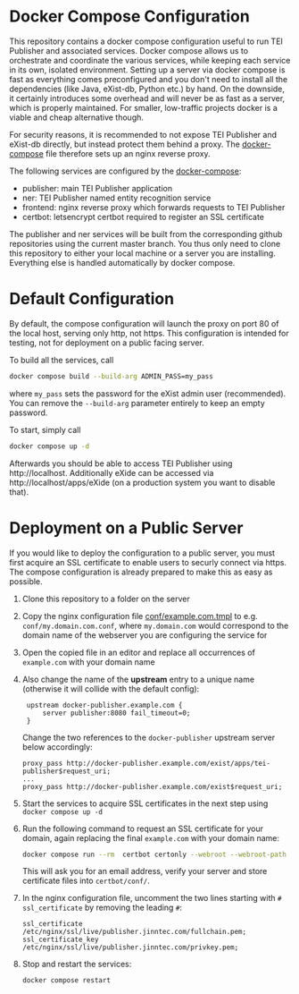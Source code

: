 # Docker Compose Configuration

This repository contains a docker compose configuration useful to run TEI Publisher and associated services. Docker compose allows us to orchestrate and coordinate the various services, while keeping each service in its own, isolated environment. Setting up a server via docker compose is fast as everything comes preconfigured and you don't need to install all the dependencies (like Java, eXist-db, Python etc.) by hand. On the downside, it certainly introduces some overhead and will never be as fast as a server, which is properly maintained. For smaller, low-traffic projects docker is a viable and cheap alternative though.

For security reasons, it is recommended to not expose TEI Publisher and eXist-db directly, but instead protect them behind a proxy. The [docker-compose](docker-compose.yml) file therefore sets up an nginx reverse proxy.

The following services are configured by the [docker-compose](docker-compose.yml):

* publisher: main TEI Publisher application
* ner: TEI Publisher named entity recognition service
* frontend: nginx reverse proxy which forwards requests to TEI Publisher
* certbot: letsencrypt certbot required to register an SSL certificate

The publisher and ner services will be built from the corresponding github repositories using the current master branch. You thus only need to clone this repository to either your local machine or a server you are installing. Everything else is handled automatically by docker compose.

# Default Configuration

By default, the compose configuration will launch the proxy on port 80 of the local host, serving only http, not https. This configuration is intended for testing, not for deployment on a public facing server.

To build all the services, call

```sh
docker compose build --build-arg ADMIN_PASS=my_pass
```

where `my_pass` sets the password for the eXist admin user (recommended). You can remove the `--build-arg` parameter entirely to keep an empty password.

To start, simply call

```sh
docker compose up -d
```

Afterwards you should be able to access TEI Publisher using http://localhost. Additionally eXide can be accessed via http://localhost/apps/eXide (on a production system you want to disable that).

# Deployment on a Public Server

If you would like to deploy the configuration to a public server, you must first acquire an SSL certificate to enable users to securly connect via https. The compose configuration is already prepared to make this as easy as possible.

1. Clone this repository to a folder on the server
1. Copy the nginx configuration file [conf/example.com.tmpl](conf/example.com.tmpl) to e.g. `conf/my.domain.com.conf`, where `my.domain.com` would correspond to the domain name of the webserver you are configuring the service for
2. Open the copied file in an editor and replace all occurrences of `example.com` with your domain name
3. Also change the name of the **upstream** entry to a unique name (otherwise it will collide with the default config):
   ```
    upstream docker-publisher.example.com {
        server publisher:8080 fail_timeout=0;
    }
    ```

    Change the two references to the `docker-publisher` upstream server below accordingly:

    ```
    proxy_pass http://docker-publisher.example.com/exist/apps/tei-publisher$request_uri;
    ...
    proxy_pass http://docker-publisher.example.com/exist$request_uri;
    ```
4. Start the services to acquire SSL certificates in the next step using `docker compose up -d`
4. Run the following command to request an SSL certificate for your domain, again replacing the final `example.com` with your domain name:
   ```sh
   docker compose run --rm  certbot certonly --webroot --webroot-path /var/www/certbot/ -d example.com
   ```

   This will ask you for an email address, verify your server and store certificate files into `certbot/conf/`.

5. In the nginx configuration file, uncomment the two lines starting with `# ssl_certificate` by removing the leading `#`:
   ```
   ssl_certificate /etc/nginx/ssl/live/publisher.jinntec.com/fullchain.pem;
   ssl_certificate_key /etc/nginx/ssl/live/publisher.jinntec.com/privkey.pem;
   ```
6. Stop and restart the services:
   ```sh
   docker compose restart
   ```